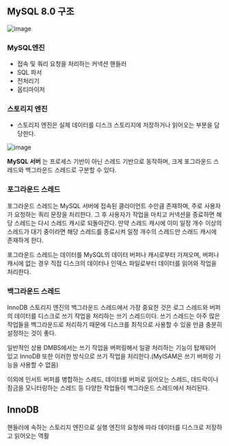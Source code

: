 ## MySQL 8.0 구조

![image](https://user-images.githubusercontent.com/43610417/227523044-8187e695-9d0e-4650-b4d6-9181cc075829.png)

### MySQL엔진

- 접속 및 쿼리 요청을 처리하는 커넥션 핸들러
- SQL 파서
- 전처리기
- 옵티마이저

### 스토리지 엔진

- 스토리지 엔진은 실제 데이터를 디스크 스토리지에 저장하거나 읽어오는 부분을 담당한다.

![image](https://user-images.githubusercontent.com/43610417/227681780-7a54f360-5290-4175-90a7-7d41d912f0d3.png)

**MySQL 서버** 는 프로세스 기반이 아닌 스레드 기반으로 동작하며, 크게 포그라운드 스레드와 백그라운드 스레드로 구분할 수 있다.

### 포그라운드 스레드
포그라운드 스레드는 MySQL 서버에 접속된 클라이언트 수만큼 존재하며, 주로 사용자가 요청하는 쿼리 문장을 처리한다. 그 후 사용자가 작업을 마치고 커넥션을 종료하면 해당 스레드는 다시 스레드 캐시로 되돌아간다. 만약 스레드 캐시에 이미 일정 개수 이상의 스레드가 대기 중이라면 해당 스레드를 종료시켜 일정 개수의 스레드만 스래드 캐시에 존재하게 한다.

포그라운드 스레드는 데이터를 MySQL의 데이터 버퍼나 캐시로부터 가져오며, 버퍼나 캐시에 없는 경우 직접 디스크의 데이터나 인덱스 파일로부터 데이터를 읽어와 작업을 처리한다.

### 백그라운드 스레드
InnoDB 스토리지 엔진의 백그라운드 스레드에서 가장 중요한 것은 로그 스레드와 버퍼의 데이터를 디스크로 쓰기 작업을 처리하는 쓰기 스레드이다. 쓰기 스레드는 아주 많은 작업들을 백그라운드로 처리하기 때문에 디스크를 최적으로 사용할 수 있을 만큼 충분히 설정하는 것이 좋다.

일반적인 상용 DMBS에서는 쓰기 작업을 버퍼링해서 일괄 처리하는 기능이 탑재되어 있고 InnoDB 또한 이러한 방식으로 쓰기 작업을 처리한다.(MyISAM은 쓰기 버퍼링 기능을 사용할 수 없음)

이외에 인서트 버퍼를 병합하는 스레드, 데이터를 버퍼로 읽어오는 스레드, 데드락이나 잠금을 모니터링하는 스레드 등 다양한 작업들이 백그라운드 스레드에서 처리된다.

## InnoDB
핸들러에 속하는 스토리지 엔진으로 실행 엔진의 요청에 따라 데이터를 디스크로 저장하고 읽어오는 역활
